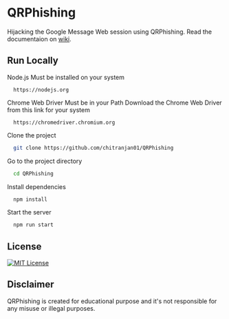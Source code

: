 
# QRPhishing

Hijacking the Google Message Web session using QRPhishing.
Read the documentaion on [wiki](https://github.com/chitranjan01/QRPhishing/wiki).
## Run Locally

Node.js Must be installed on your system
```
  https://nodejs.org
```
Chrome Web Driver Must be in your Path
Download the Chrome Web Driver from this link for your system
```
  https://chromedriver.chromium.org
```
Clone the project

```bash
  git clone https://github.com/chitranjan01/QRPhishing
```

Go to the project directory

```bash
  cd QRPhishing
```

Install dependencies

```bash
  npm install
```

Start the server

```bash
  npm run start
```
## License

[![MIT License](https://img.shields.io/badge/License-MIT-green.svg)](https://choosealicense.com/licenses/mit/)

## Disclaimer
QRPhishing is created for educational purpose and it's not responsible 
for any misuse or illegal purposes.
